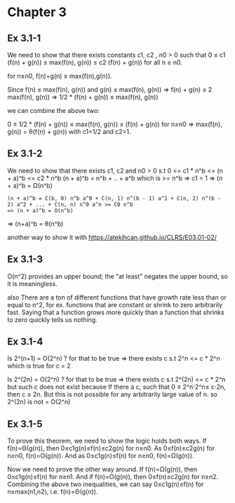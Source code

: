 
# Chapter 3

## Ex 3.1-1
We need to show that there exists constants c1, c2 , n0 > 0 such that
    0 ≤ c1 (f(n) + g(n)) ≤ max(f(n), g(n)) ≤ c2 (f(n) + g(n)) for all n ≥ n0.

for n≥n0, f(n)+g(n) ≥ max(f(n),g(n)).

Since f(n) ≤ max(f(n), g(n)) and g(n) ≤ max(f(n), g(n))
    => f(n) + g(n) ≤ 2 max(f(n), g(n)) => 1/2 * (f(n) + g(n)) ≤ max(f(n), g(n))

we can combine the above two:

0 ≤ 1/2 * (f(n) + g(n)) ≤ max(f(n), g(n)) ≤ (f(n) + g(n)) for n≥n0
=> max(f(n), g(n)) = θ(f(n) + g(n)) with c1=1/2 and c2=1.

## Ex 3.1-2
We need to show that there exists c1, c2 and n0 > 0 s.t
    0 <= c1 * n^b <= (n + a)^b <= c2 * n^b
    (n + a)^b = n^b + .. + a^b which is >= n^b => c1 = 1 => (n + a)^b = Ω(n^b)

    (n + a)^b = C(b, 0) n^b a^0 + C(n, 1) n^(b - 1) a^1 + C(n, 2) n^(b - 2) a^2 + ... + C(n, n) n^0 a^n >= C0 n^b
    => (n + a)^b = O(n^b)

=> (n+a)^b = θ(n^b)

another way to show it with https://atekihcan.github.io/CLRS/E03.01-02/

## Ex 3.1-3
O(n^2) provides an upper bound; the "at least" negates the upper bound, so it is meaningless.

also There are a ton of different functions that have growth rate less than or equal
to n^2, for ex. functions that are constant or shrink to zero arbitrarily fast. Saying that a function grows more
quickly than a function that shrinks to zero quickly tells us nothing.

## Ex 3.1-4
Is 2^(n+1) = O(2^n) ?
for that to be true => there exists c s.t 2^n <= c * 2^n which is true for c = 2

Is 2^(2n) = O(2^n) ?
for that to be true => there exists c s.t 2^(2n) <= c * 2^n but such c does not exist
because If there a c, such that 0 ≤ 2^n⋅2^n≤ c⋅2n, then c ≥ 2n. But this is not possible for any arbitrarily large
value of n.
so 2^(2n) is not = O(2^n)

## Ex 3.1-5
To prove this theorem, we need to show the logic holds both ways.
If f(n)=Θ(g(n)), then 0≤c1g(n)≤f(n)≤c2g(n) for n≥n0. As 0≤f(n)≤c2g(n) for n≥n0, f(n)=O(g(n)).
And as 0≤c1g(n)≤f(n) for n≥n0, f(n)=Ω(g(n)).

Now we need to prove the other way around.
If f(n)=Ω(g(n)), then 0≤c1g(n)≤f(n) for n≥n1. And if f(n)=O(g(n)), then 0≤f(n)≤c2g(n) for n≥n2.
Combining the above two inequalities, we can say 0≤c1g(n)≤f(n) for n≥max(n1,n2), i.e. f(n)=Θ(g(n)).


